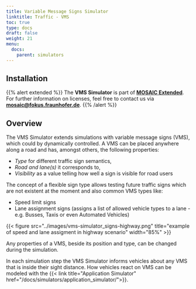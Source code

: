 ```yaml
---
title: Variable Message Signs Simulator
linktitle: Traffic - VMS
toc: true
type: docs
draft: false
weight: 21
menu:
  docs:
    parent: simulators
---
```


## Installation

{{% alert extended %}}
The **VMS Simulator** is part of **[MOSAIC Extended](/download#overview)**.  
For further information on licenses, feel free to contact us via **[mosaic@fokus.fraunhofer.de](mailto:mosaic@fokus.fraunhofer.de)**.
{{% /alert %}}

## Overview

The VMS Simulator extends simulations with variable message signs (VMS), which could by dynamically controlled. A VMS can be placed anywhere along a road and
has, amongst others, the following properties:
- *Type* for different traffic sign semantics,
- *Road and lane(s)* it corresponds to,
- *Visibility* as a value telling how well a sign is visible for road users

The concept of a flexible sign type allows testing future traffic signs which are not existent at the moment and also common VMS types like:
- Speed limit signs
- Lane assignment signs (assigns a list of allowed vehicle types to a lane - e.g. Busses, Taxis or even Automated Vehicles)

{{< figure src="../images/vms-simulator_signs-highway.png" title="example of speed and lane assigment in highway scenario" width="85%" >}}

Any properties of a VMS, beside its position and type, can be changed during the simulation.

In each simulation step the VMS Simulator informs vehicles about any VMS that is inside their sight distance. How
vehicles react on VMS can be modeled with the {{< link title="Application Simulator" href="/docs/simulators/application_simulator/">}}.

